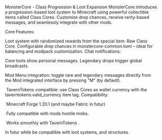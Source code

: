 MonsterCore - Class Progression & Loot Expansion
MonsterCore introduces a progression-based loot system to Minecraft using powerful collectible items called Class Cores. Customize drop chances, receive rarity-based messages, and seamlessly integrate with other mods.

Core Features:


Loot system with randomized rewards from the special item: Raw Class Core.
Configurable drop chances in monstercore-common.toml – ideal for balancing and modpack customization.
Chat notifications:

Core loots show personal messages.
Legendary drops trigger global broadcasts.

Mod Menu integration: toggle rare and legendary messages directly from the Mod integrated interface by pressing "M" (by default).

 TavernTokens compatible: use Class Cores as wallet currency with the taverntokens:valid_currency item tag.
Compatibility:


 Minecraft Forge 1.20.1 (and maybe Fabric in futur)


 Fully compatible with mods hostile mobs.

 Works smoothly with TavernTokens .

In futur while be compatible with loot systems, and structures.
